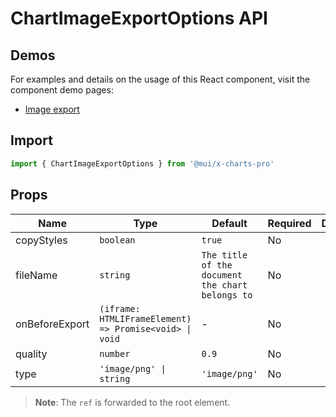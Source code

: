 # ChartImageExportOptions API

## Demos

For examples and details on the usage of this React component, visit the component demo pages:

- [Image export](https://mui.com/x/react-charts/export/#export-as-image)

## Import

```jsx
import { ChartImageExportOptions } from '@mui/x-charts-pro'
```

## Props

| Name | Type | Default | Required | Description |
|------|------|---------|----------|-------------|
| copyStyles | `boolean` | `true` | No |  |
| fileName | `string` | `The title of the document the chart belongs to` | No |  |
| onBeforeExport | `(iframe: HTMLIFrameElement) => Promise<void> \| void` | - | No |  |
| quality | `number` | `0.9` | No |  |
| type | `'image/png' \| string` | `'image/png'` | No |  |

> **Note**: The `ref` is forwarded to the root element.